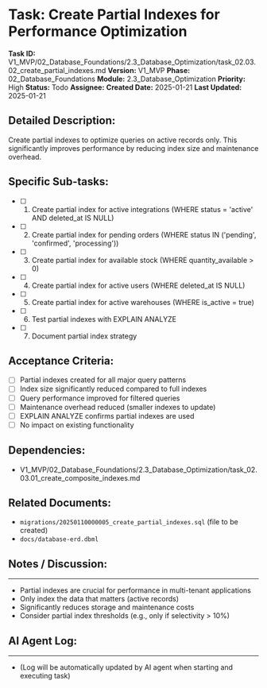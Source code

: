 # Task: Create Partial Indexes for Performance Optimization

**Task ID:** V1_MVP/02_Database_Foundations/2.3_Database_Optimization/task_02.03.02_create_partial_indexes.md
**Version:** V1_MVP
**Phase:** 02_Database_Foundations
**Module:** 2.3_Database_Optimization
**Priority:** High
**Status:** Todo
**Assignee:**
**Created Date:** 2025-01-21
**Last Updated:** 2025-01-21

## Detailed Description:
Create partial indexes to optimize queries on active records only. This significantly improves performance by reducing index size and maintenance overhead.

## Specific Sub-tasks:
- [ ] 1. Create partial index for active integrations (WHERE status = 'active' AND deleted_at IS NULL)
- [ ] 2. Create partial index for pending orders (WHERE status IN ('pending', 'confirmed', 'processing'))
- [ ] 3. Create partial index for available stock (WHERE quantity_available > 0)
- [ ] 4. Create partial index for active users (WHERE deleted_at IS NULL)
- [ ] 5. Create partial index for active warehouses (WHERE is_active = true)
- [ ] 6. Test partial indexes with EXPLAIN ANALYZE
- [ ] 7. Document partial index strategy

## Acceptance Criteria:
- [ ] Partial indexes created for all major query patterns
- [ ] Index size significantly reduced compared to full indexes
- [ ] Query performance improved for filtered queries
- [ ] Maintenance overhead reduced (smaller indexes to update)
- [ ] EXPLAIN ANALYZE confirms partial indexes are used
- [ ] No impact on existing functionality

## Dependencies:
- V1_MVP/02_Database_Foundations/2.3_Database_Optimization/task_02.03.01_create_composite_indexes.md

## Related Documents:
- `migrations/20250110000005_create_partial_indexes.sql` (file to be created)
- `docs/database-erd.dbml`

## Notes / Discussion:
---
* Partial indexes are crucial for performance in multi-tenant applications
* Only index the data that matters (active records)
* Significantly reduces storage and maintenance costs
* Consider partial index thresholds (e.g., only if selectivity > 10%)

## AI Agent Log:
---
* (Log will be automatically updated by AI agent when starting and executing task)